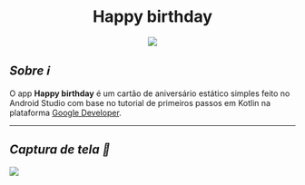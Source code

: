 <h1 align="center">Happy birthday</h1>

<p align="center">
  <a href="https://www.flaticon.com/authors/freepik"><img src="https://user-images.githubusercontent.com/56049250/95271883-6bbfcf00-0815-11eb-8ed0-d07f264f1477.png"/></a>
</p>

<h2 align="left"><i>Sobre ℹ</i></h2>

<p align="left">
  O app <b>Happy birthday</b> é um cartão de aniversário estático simples feito no Android Studio com base no tutorial de primeiros passos em Kotlin na plataforma <a href="https://developer.android.com/kotlin/androidbasics">Google Developer</a>.
</p>

---

<h2 align="left"><i>Captura de tela 📱</i></h2>
<img src="https://github.com/tavieto/happy-birthday/blob/master/Screenshot_1607895846.png"/>
